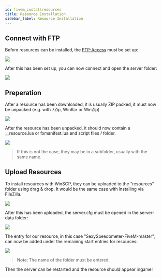 ```yaml
---
id: fivem_installresources
title: Resource Installation
sidebar_label: Resource Installation
---
```


## Connect with FTP

Before resources can be installed, the [FTP-Access](gameserver_ftpaccess.md) must be set up:

![](https://screensaver01.zap-hosting.com/index.php/s/PkowAdzot9tjZeY/preview)

After this has been set up, you can now connect and open the server folder:

![](https://screensaver01.zap-hosting.com/index.php/s/omjKDgFcn64rRMF/preview)


## Preperation

After a resource has been downloaded, it is usually ZIP packed, it must now be unpacked (e.g. with 7Zip, WinRar or WinZip)

![](https://screensaver01.zap-hosting.com/index.php/s/pEmFn5CCmxCGjT6/preview)

After the resource has been unpacked, it should now contain a __resource.lua or fxmanifest.lua and script files / folder.

![](https://screensaver01.zap-hosting.com/index.php/s/5ktPAckBr6bd8eP/preview)

> If this is not the case, they may be in a subfolder, usually with the same name.

## Upload Resources

To install resources with WinSCP, they can be uploaded to the "resources" folder using drag & drop.
It would be the same case with installing via FileZilla. 

![](https://screensaver01.zap-hosting.com/index.php/s/WTXHzAgDqcDqQR4/preview)

After this has been uploaded, the server.cfg must be opened in the server-data folder:

![](https://screensaver01.zap-hosting.com/index.php/s/eM8MtkZJCLg3gdz/preview)

The entry for our resource, in this case "SexySpeedometer-FiveM-master", can now be added under the remaining start entries for resources:

![](https://screensaver01.zap-hosting.com/index.php/s/bG6MFNZtsebkscm/preview)

> Note: The name of the folder must be entered.

Then the server can be restarted and the resource should appear ingame!
